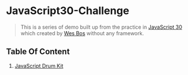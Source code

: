 # JavaScript30-Challenge

> This is a series of demo built up from the practice in [JavaScript 30](https://github.com/wesbos/JavaScript30)  which created by [Wes Bos](https://github.com/wesbos) without any framework.

## Table Of Content

1. [JavaScript Drum Kit](https://mpragnarok.github.io/JavaScript30-Challenge/01__JavaScript-Drum-Kit/index.html)


